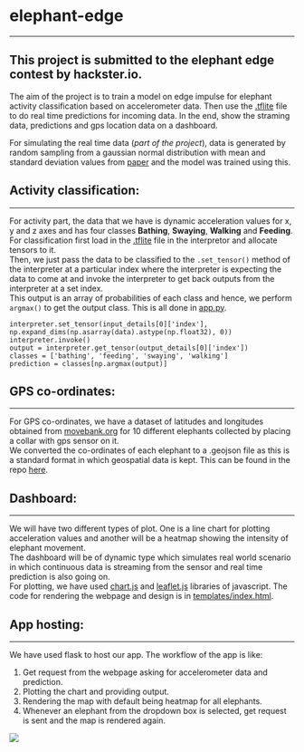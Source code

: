 # elephant-edge
---
This project is submitted to the elephant edge contest by hackster.io.
---
The aim of the project is to train a model on edge impulse for elephant activity classification based on accelerometer data. Then use the [.tflite](https://github.com/tirsaiwalamubin/elephant-edge/blob/master/ei-elephant-edge-10hz-nn-classifier-tensorflow-lite-float32-model.lite)  file to do real time predictions for incoming data. In the end, show the straming data, predictions and gps location data on a dashboard.  
  
For simulating the real time data (*part of the project*), data is generated by random sampling from a gaussian normal distribution with mean and standard deviation values from [paper](https://www.researchgate.net/publication/305337898_Using_simple_algorithms_accelerometers_identify_activity_budgets_and_body_orientation_in_African_elephants_Loxodonta_africana) and the model was trained using this.  

## Activity classification:  
---  
For activity part, the data that we have is dynamic acceleration values for x, y and z axes and has four classes **Bathing**, **Swaying**, **Walking** and **Feeding**. For classification first load in the [.tflite](https://github.com/tirsaiwalamubin/elephant-edge/blob/master/ei-elephant-edge-10hz-nn-classifier-tensorflow-lite-float32-model.lite) file in the interpretor and allocate tensors to it.  
Then, we just pass the data to be classified to the `.set_tensor()` method of the interpreter at a particular index where the interpreter is expecting the data to come at and invoke the interpreter to get back outputs from the interpreter at a set index.  
This output is an array of probabilities of each class and hence, we perform `argmax()` to get the output class. This is all done in [app.py](https://github.com/tirsaiwalamubin/elephant-edge/blob/master/app.py).  
```
interpreter.set_tensor(input_details[0]['index'], np.expand_dims(np.asarray(data).astype(np.float32), 0))
interpreter.invoke()
output = interpreter.get_tensor(output_details[0]['index'])
classes = ['bathing', 'feeding', 'swaying', 'walking']
prediction = classes[np.argmax(output)]
```  
## GPS co-ordinates:
---  
For GPS co-ordinates, we have a dataset of latitudes and longitudes obtained from [movebank.org](https://www.movebank.org/cms/movebank-main) for 10 different elephants collected by placing a collar with gps sensor on it.  
We converted the co-ordinates of each elephant to a .geojson file as this is a standard format in which geospatial data is kept. This can be found in the repo [here](https://github.com/tirsaiwalamubin/elephant-edge/tree/master/geojson_files).  
  
## Dashboard:  
---  
We will have two different types of plot. One is a line chart for plotting acceleration values and another will be a heatmap showing the intensity of elephant movement.  
The dashboard will be of dynamic type which simulates real world scenario in which continuous data is streaming from the sensor and real time prediction is also going on.  
For plotting, we have used [chart.js](https://www.chartjs.org/) and [leaflet.js](https://leafletjs.com/) libraries of javascript. The code for rendering the webpage and design is in [templates/index.html](https://github.com/tirsaiwalamubin/elephant-edge/tree/master/templates).  

## App hosting:
---
We have used flask to host our app. The workflow of the app is like:  
1. Get request from the webpage asking for accelerometer data and prediction.
2. Plotting the chart and providing output.
3. Rendering the map with default being heatmap for all elephants.
4. Whenever an elephant from the dropdown box is selected, get request is sent and the map is rendered again.

![](https://github.com/tirsaiwalamubin/elephant-edge/blob/master/elephant-edge.gif)

